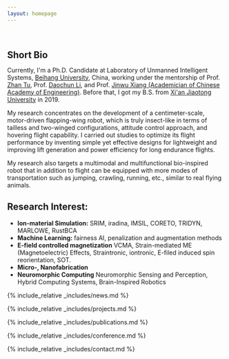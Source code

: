 ```yaml
---
layout: homepage
---
```


<h1 id="about-me"></h1>

<h2 style="margin: 60px 0px 10px;">Short Bio</h2>


Currently, I'm a Ph.D. Candidate at Laboratory of Unmanned Intelligent Systems, [Beihang University](https://ev.buaa.edu.cn/), China, working under the mentorship of Prof. [Zhan Tu](https://shi.buaa.edu.cn/tuzhan/zh_CN/index/174863/list/index.htm), Prof. [Daochun Li](https://shi.buaa.edu.cn/lidaochun/en/index.htm), and Prof. [Jinwu Xiang (Academician of Chinese Academy of Engineering)](https://www.ase.buaa.edu.cn/info/1072/9854.htm). Before that, I got my B.S. from [Xi'an Jiaotong University](http://en.xjtu.edu.cn/) in 2019.

My research concentrates on the development of a centimeter-scale, motor-driven flapping-wing robot, which is truly insect-like in terms of tailless and two-winged configurations, attitude control approach, and hovering flight capability. I carried out studies to optimize its flight performance by inventing simple yet effective designs for lightweight and improving lift generation and power efficiency for long endurance flights.

My research also targets a multimodal and multifunctional bio-inspired robot that in addition to flight can be equipped with more modes of transportation such as jumping, crawling, running, etc., similar to real flying animals.

## Research Interest:
- **Ion-material Simulation:** SRIM, iradina, IMSIL, CORETO, TRIDYN, MARLOWE, RustBCA
- **Machine Learning:** fairness AI, penalization and augmentation methods
- **E-field controlled magnetization** VCMA, Strain-mediated ME (Magnetoelectric) Effects, Straintronic, iontronic, E-filed induced spin reorientation, SOT.
- **Micro-, Nanofabrication**
- **Neuromorphic Computing** Neuromorphic Sensing and Perception, Hybrid Computing Systems, Brain-Inspired Robotics

{% include_relative _includes/news.md %}

{% include_relative _includes/projects.md %}

{% include_relative _includes/publications.md %}

{% include_relative _includes/conference.md %}

{% include_relative _includes/contact.md %}
<!-- <strong style="color:#e74d3c; font-weight:600"><strong style="color:#e74d3c; font-weight:600">I am currently on the 2023-2024 academic job market, looking for faculty positions in CS, CSE, ECE, IEOR, etc., related to Artificial Intelligence, Computer Vision, and Machine Learning. Please feel free to contact me if you are interested. I am also happy to give talks on my research in related seminars.</strong></strong> -->


<!-- 
{% include_relative _includes/publications.md %}

{% include_relative _includes/teaching.md %}

{% include_relative _includes/talks.md %}

{% include_relative _includes/services.md %}


 -->
